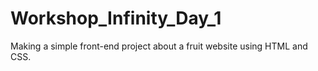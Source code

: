 # Workshop_Infinity_Day_1
Making a simple front-end project about a fruit website using HTML and CSS.
